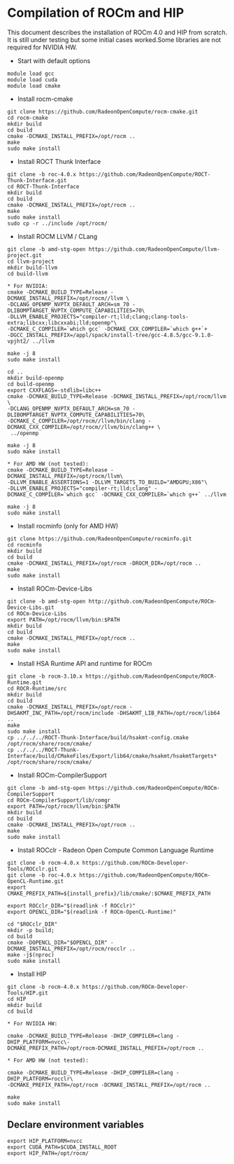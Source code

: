 # Compilation of ROCm and HIP

This document describes the installation of ROCm 4.0 and HIP from scratch. It is still under testing but some initial cases worked.Some libraries are not required for NVIDIA HW.

* Start with default options

```
module load gcc
module load cuda
module load cmake
```

* Install rocm-cmake

```
git clone https://github.com/RadeonOpenCompute/rocm-cmake.git
cd rocm-cmake
mkdir build
cd build
cmake -DCMAKE_INSTALL_PREFIX=/opt/rocm ..
make
sudo make install

```

* Install ROCT Thunk Interface

```
git clone -b roc-4.0.x https://github.com/RadeonOpenCompute/ROCT-Thunk-Interface.git
cd ROCT-Thunk-Interface
mkdir build
cd build
cmake -DCMAKE_INSTALL_PREFIX=/opt/rocm ..
make
sudo make install
sudo cp -r ../include /opt/rocm/
```

* Install ROCM LLVM / CLang

```
git clone -b amd-stg-open https://github.com/RadeonOpenCompute/llvm-project.git
cd llvm-project
mkdir build-llvm
cd build-llvm

* For NVIDIA: 
cmake -DCMAKE_BUILD_TYPE=Release -DCMAKE_INSTALL_PREFIX=/opt/rocm//llvm \
-DCLANG_OPENMP_NVPTX_DEFAULT_ARCH=sm_70 -DLIBOMPTARGET_NVPTX_COMPUTE_CAPABILITIES=70\
-DLLVM_ENABLE_PROJECTS="compiler-rt;lld;clang;clang-tools-extra;libcxx;libcxxabi;lld;openmp"\
-DCMAKE_C_COMPILER=`which gcc` -DCMAKE_CXX_COMPILER=`which g++`+ 
-DGCC_INSTALL_PREFIX=/appl/spack/install-tree/gcc-4.8.5/gcc-9.1.0-vpjht2/ ../llvm

make -j 8
sudo make install

cd ..
mkdir build-openmp
cd build-openmp
export CXXFLAGS=-stdlib=libc++
cmake -DCMAKE_BUILD_TYPE=Release -DCMAKE_INSTALL_PREFIX=/opt/rocm/llvm  \
-DCLANG_OPENMP_NVPTX_DEFAULT_ARCH=sm_70 -DLIBOMPTARGET_NVPTX_COMPUTE_CAPABILITIES=70\
-DCMAKE_C_COMPILER=/opt/rocm//llvm/bin/clang -DCMAKE_CXX_COMPILER=/opt/rocm//llvm/bin/clang++ \
 ../openmp

make -j 8
sudo make install

* For AMD HW (not tested): 
cmake -DCMAKE_BUILD_TYPE=Release -DCMAKE_INSTALL_PREFIX=/opt/rocm/llvm\ 
-DLLVM_ENABLE_ASSERTIONS=1 -DLLVM_TARGETS_TO_BUILD="AMDGPU;X86"\ 
-DLLVM_ENABLE_PROJECTS="compiler-rt;lld;clang" -DCMAKE_C_COMPILER=`which gcc` -DCMAKE_CXX_COMPILER=`which g++` ../llvm

make -j 8
sudo make install
```


* Install rocminfo (only for AMD HW)

```
git clone https://github.com/RadeonOpenCompute/rocminfo.git
cd rocminfo
mkdir build
cd build
cmake -DCMAKE_INSTALL_PREFIX=/opt/rocm -DROCM_DIR=/opt/rocm ..
make
sudo make install

```


* Install ROCm-Device-Libs

```
git clone -b amd-stg-open http://github.com/RadeonOpenCompute/ROCm-Device-Libs.git
cd ROCm-Device-Libs
export PATH=/opt/rocm/llvm/bin:$PATH
mkdir build
cd build
cmake -DCMAKE_INSTALL_PREFIX=/opt/rocm ..
make
sudo make install
```

* Install HSA Runtime API and runtime for ROCm

```
git clone -b rocm-3.10.x https://github.com/RadeonOpenCompute/ROCR-Runtime.git
cd ROCR-Runtime/src
mkdir build
cd build
cmake -DCMAKE_INSTALL_PREFIX=/opt/rocm -DHSAKMT_INC_PATH=/opt/rocm/include -DHSAKMT_LIB_PATH=/opt/rocm/lib64 ..
make
sudo make install
cp ../../../ROCT-Thunk-Interface/build/hsakmt-config.cmake /opt/rocm/share/rocm/cmake/
cp ../../../ROCT-Thunk-Interface/build/CMakeFiles/Export/lib64/cmake/hsakmt/hsakmtTargets* /opt/rocm/share/rocm/cmake/
```


* Install ROCm-CompilerSupport

```
git clone -b amd-stg-open https://github.com/RadeonOpenCompute/ROCm-CompilerSupport
cd ROCm-CompilerSupport/lib/comgr
export PATH=/opt/rocm/llvm/bin:$PATH
mkdir build
cd build
cmake -DCMAKE_INSTALL_PREFIX=/opt/rocm ..
make
sudo make install

```


* Install ROCclr - Radeon Open Compute Common Language Runtime

```
git clone -b rocm-4.0.x https://github.com/ROCm-Developer-Tools/ROCclr.git
git clone -b roc-4.0.x https://github.com/RadeonOpenCompute/ROCm-OpenCL-Runtime.git
export CMAKE_PREFIX_PATH=${install_prefix}/lib/cmake/:$CMAKE_PREFIX_PATH

export ROCclr_DIR="$(readlink -f ROCclr)"
export OPENCL_DIR="$(readlink -f ROCm-OpenCL-Runtime)"

cd "$ROCclr_DIR"
mkdir -p build; 
cd build
cmake -DOPENCL_DIR="$OPENCL_DIR" -DCMAKE_INSTALL_PREFIX=/opt/rocm/rocclr ..
make -j$(nproc)
sudo make install
```

* Install HIP

```
git clone -b rocm-4.0.x https://github.com/ROCm-Developer-Tools/HIP.git
cd HIP
mkdir build
cd build

* For NVIDIA HW:

cmake -DCMAKE_BUILD_TYPE=Release -DHIP_COMPILER=clang -DHIP_PLATFORM=nvcc\-
DCMAKE_PREFIX_PATH=/opt/rocm-DCMAKE_INSTALL_PREFIX=/opt/rocm ..

* For AMD HW (not tested):

cmake -DCMAKE_BUILD_TYPE=Release -DHIP_COMPILER=clang -DHIP_PLATFORM=rocclr\
-DCMAKE_PREFIX_PATH=/opt/rocm -DCMAKE_INSTALL_PREFIX=/opt/rocm ..

make
sudo make install
```

## Declare environment variables

```
export HIP_PLATFORM=nvcc
export CUDA_PATH=$CUDA_INSTALL_ROOT
export HIP_PATH=/opt/rocm/
```

